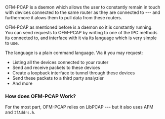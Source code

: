 OFM-PCAP is a daemon which allows the user to constantly remain in touch with devices connected to the same router as they are connected to --- and furthermore it alows them to pull data from these routers. 


OFM-PCAP as mentioned before is a daemon so it is constantly running. You can send requests to OFM-PCAP by writing to one of the IPC methods its connected to, and interface with it via its language which is very simple to use.

The language is a plain command language. Via it you may request:

* Listing all the devices connected to your router
* Send and receive packets to these devices
* Create a loopback interface to tunnel through these devices
* Send these packets to a third party analyzier
* And more



### How does OFM-PCAP Work?

For the most part, OFM-PCAP relies on LibPCAP --- but it also uses AFM and `IfAddrs.h`.
